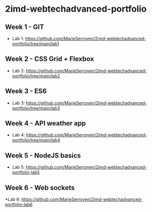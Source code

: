 # 2imd-webtechadvanced-portfolio

## Week 1 - GIT
* Lab 1:
https://github.com/MarieSerroyen/2imd-webtechadvanced-portfolio/tree/main/lab1

## Week 2 - CSS Grid + Flexbox
* Lab 2: 
https://github.com/MarieSerroyen/2imd-webtechadvanced-portfolio/tree/main/lab2

## Week 3 - ES6 
* Lab 3:
https://github.com/MarieSerroyen/2imd-webtechadvanced-portfolio/tree/main/lab3

## Week 4 - API weather app
* Lab 4:
https://github.com/MarieSerroyen/2imd-webtechadvanced-portfolio/tree/main/lab4

## Week 5 - NodeJS basics
* Lab 5:
https://github.com/MarieSerroyen/2imd-webtechadvanced-portfolio-lab5

## Week 6 - Web sockets
*Lab 6: 
https://github.com/MarieSerroyen/2imd-webtechadvanced-portfolio-lab6
